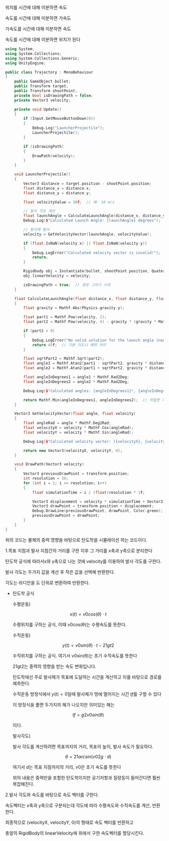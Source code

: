 위치를 시간에 대해 미분하면 속도

속도를 시간에 대해 미분하면 가속도

가속도를 시간에 대해 미분하면 속도

속도를 시간에 대해 미분하면 위치가 된다

```cpp
using System;
using System.Collections;
using System.Collections.Generic;
using UnityEngine;

public class Trajectory : MonoBehaviour
{
    public GameObject bullet;
    public Transform target;
    public Transform shootPoint;
    private bool isDrawingPath = false;
    private Vector3 velocity;

    private void Update()
    {
        if (Input.GetMouseButtonDown(0))
        {
            Debug.Log("LauncherProjectile");
            LauncherProjectile();
        }

        if (isDrawingPath)
        {
            DrawPath(velocity);
        }
    }

    void LauncherProjectile()
    {
        Vector3 distance = target.position - shootPoint.position;
        float distance_x = distance.x;
        float distance_y = distance.y;

        float velocityValue = 30f;  // 예: 10 m/s

        // 발사 각도 계산
        float launchAngle = CalculateLaunchAngle(distance_x, distance_y, velocityValue);
        Debug.Log($"Calculated Launch Angle: {launchAngle} degrees");

        // 발사체 발사
        velocity = GetVelocityVector(launchAngle, velocityValue);

        if (float.IsNaN(velocity.x) || float.IsNaN(velocity.y))
        {
            Debug.LogError("Calculated velocity vector is invalid!");
            return;
        }

        Rigidbody obj = Instantiate(bullet, shootPoint.position, Quaternion.identity).GetComponent<Rigidbody>();
        obj.linearVelocity = velocity;

        isDrawingPath = true;  // 경로 그리기 시작
    }

    float CalculateLaunchAngle(float distance_x, float distance_y, float velocity)
    {
        float gravity = Mathf.Abs(Physics.gravity.y);

        float part1 = Mathf.Pow(velocity, 2);
        float part2 = Mathf.Pow(velocity, 4) - gravity * (gravity * Mathf.Pow(distance_x, 2) + 2 * distance_y * Mathf.Pow(velocity, 2));

        if (part2 < 0)
        {
            Debug.LogError("No valid solution for the launch angle (negative discriminant).");
            return 45f;  // 기본 각도나 예외 처리
        }

        float sqrtPart2 = Mathf.Sqrt(part2);
        float angle1 = Mathf.Atan2(part1 - sqrtPart2, gravity * distance_x);
        float angle2 = Mathf.Atan2(part1 + sqrtPart2, gravity * distance_x);

        float angleInDegrees1 = angle1 * Mathf.Rad2Deg;
        float angleInDegrees2 = angle2 * Mathf.Rad2Deg;

        Debug.Log($"Calculated angles: {angleInDegrees1}°, {angleInDegrees2}°");

        return Mathf.Min(angleInDegrees1, angleInDegrees2);  // 적절한 각도를 선택
    }

    Vector3 GetVelocityVector(float angle, float velocity)
    {
        float angleRad = angle * Mathf.Deg2Rad;
        float velocityX = velocity * Mathf.Cos(angleRad);
        float velocityY = velocity * Mathf.Sin(angleRad);

        Debug.Log($"Calculated velocity vector: ({velocityX}, {velocityY})");

        return new Vector3(velocityX, velocityY, 0);
    }

    void DrawPath(Vector3 velocity)
    {
        Vector3 previousDrawPoint = transform.position;
        int resolution = 30;
        for (int i = 1; i <= resolution; i++)
        {
            float simulationTime = i / (float)resolution * 1f;

            Vector3 displacement = velocity * simulationTime + Vector3.up * Physics.gravity.y * simulationTime * simulationTime / 2f;
            Vector3 drawPoint = transform.position + displacement;
            Debug.DrawLine(previousDrawPoint, drawPoint, Color.green);
            previousDrawPoint = drawPoint;
        }
    }
}
```

위의 코드는 물체의 중력 영향을 바탕으로 탄도학을 시뮬레이션 하는 코드이다.

1.목표 지점과 발사 지점간의 거리를 구한 이후 그 거리를 x축과 y축으로 분리한다

탄도학 공식에 따라서x와 y축으로 나눈 것에 velocity를 이용하여 발사 각도를 구한다.

발사 각도는 두가지 값을 계산 후 작은 값을 선택해 반환한다.

각도는 라디안을 도 단위로 변환하여 반환한다.

- 탄도학 공식
    
    수평운동)
    
    $$
    x(t)=v0​cos(θ)⋅t
    $$
    
    수평위치를 구하는 공식, 이때 v0cos(θ)는 수평속도를 뜻한다.
    
    수직운동)
    
    $$
    y(t)=v0​sin(θ)⋅t−21​gt2
    $$
    
    수직위치를 구하는 공식. 여기서 v0sin(θ)는 초기 수직속도를 뜻한다
    
    21​gt2는 중력의 영향을 받는 속도 변화입니다.
    
    탄도학에선 주로 발사체가 목표에 도달하는 시간을 계산하고 이를 바탕으로 경로를 예측한다.
    
    수직운동 방정식에서 $y(t) = 0$일때 발사체가 땅에 떨어지는 시간  $tf$를 구할 수 있다
    
    이 방정식을 풀면 두가지의 해가 나오지만 의미있는 해는 
    
    $$
    tf​=g2v0​sin(θ)​
    $$
    
    이다.
    
    발사각도)
    
    발사 각도를 계산하려면 목표까지의 거리, 목표의 높이, 발사 속도가 필요하다.
    
    $$
    θ=21​arcsin(v02​g⋅d​)
    $$
    
    여기서 $d$는 목표 지점까지의 거리, $v0$은 초기 속도를 뜻한다 
    
    위의 내용은 중력만을 포함한 탄도학이지만 공기저항과 질량등이 들어간다면 훨씬복잡해진다.
    

2.발사 각도와 속도를 바탕으로 속도 벡터를 구한다.

속도벡터는 x축과 y축으로 구분되는데 각도에 따라 수평속도와 수직속도를 계산, 반환한다.

최종적으로 (velocityX, velocityY, 0)의 형태로 속도 벡터를 반환하고

총알의 RigidBody의 linearVelocity에 위에서 구한 속도벡터를 할당시킨다.